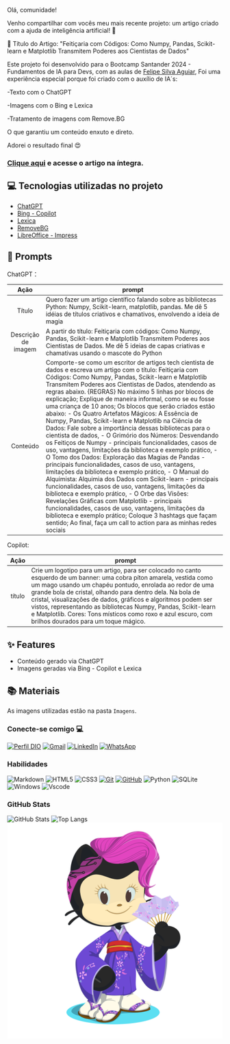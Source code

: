 Olá, comunidade!

Venho compartilhar com vocês meu mais recente projeto: um artigo criado com a ajuda de inteligência artificial! 🎉

📘 Título do Artigo: "Feitiçaria com Códigos: Como Numpy, Pandas, Scikit-learn e Matplotlib Transmitem Poderes aos Cientistas de Dados"

Este projeto foi desenvolvido para o Bootcamp Santander 2024 - Fundamentos de IA para Devs, com as aulas de [Felipe Silva Aguiar](https://www.linkedin.com/in/ACoAABLpUBgBQzTIZyVSL0M4NMZu0mXvv5wCRQ8), Foi uma experiência especial porque foi criado com o auxílio de IA´s:

-Texto com o ChatGPT

-Imagens com o Bing e Lexica

-Tratamento de imagens com Remove.BG

O que garantiu um conteúdo enxuto e direto.


Adorei o resultado final 😍 

### [Clique aqui](https://web.dio.me/articles/feiticaria-com-codigos-como-numpy-pandas-scikit-learn-e-matplotlib-transmitem-poderes-aos-cientistas-de-dados?back=%2Farticles&open-modal=true&page=1&order=oldest) e acesse o artigo na íntegra.



## 💻 Tecnologias utilizadas no projeto

- [ChatGPT](https://chat.openai.com/) 
- [Bing - Copilot](https://www.bing.com/images/create?cc=br)
- [Lexica](https://lexica.art/)
- [RemoveBG](https://www.remove.bg/pt-br)
- [LibreOffice - Impress](https://pt-br.libreoffice.org/descubra/impress/)


## 🧠 Prompts

ChatGPT：

|   Ação   | prompt                                                                                                                                                                                                                                                                         |
| :------: | ------------------------------------------------------------------------------------------------------------------------------------------------------------------------------------------------------------------------------------------------------------------------------ |
|  Título  | Quero fazer um artigo científico falando sobre as bibliotecas Python: Numpy, Scikit-learn, matplotlib, pandas. Me dê 5 idéias de títulos criativos e chamativos, envolvendo a ideia de magia              |
| Descrição de imagem |A partir do título: Feitiçaria com códigos: Como Numpy, Pandas, Scikit-learn e Matplotlib Transmitem Poderes aos Cientistas de Dados. Me dê 5 ideias de capas criativas e chamativas usando o mascote do Python |
| Conteúdo |  Comporte-se como um escritor de artigos tech cientista de dados e escreva um artigo com o título: Feitiçaria com Códigos: Como Numpy, Pandas, Scikit-learn e Matplotlib Transmitem Poderes aos Cientistas de Dados, atendendo as regras abaixo. {REGRAS} No máximo 5 linhas por blocos de explicação; Explique de maneira informal, como se eu fosse uma criança de 10 anos; Os blocos que serão criados estão abaixo: - Os Quatro Artefatos Mágicos: A Essência de Numpy, Pandas, Scikit-learn e Matplotlib na Ciência de Dados: Fale sobre a importância dessas bibliotecas para o cientista de dados, - O Grimório dos Números: Desvendando os Feitiços de Numpy - principais funcionalidades, casos de uso, vantagens, limitações da biblioteca e exemplo prático, - O Tomo dos Dados: Exploração das Magias de Pandas - principais funcionalidades, casos de uso, vantagens, limitações da biblioteca e exemplo prático, - O Manual do Alquimista: Alquimia dos Dados com Scikit-learn - principais funcionalidades, casos de uso, vantagens, limitações da biblioteca e exemplo prático, - O Orbe das Visões: Revelações Gráficas com Matplotlib - principais funcionalidades, casos de uso, vantagens, limitações da biblioteca e exemplo prático; Coloque 3 hashtags que façam sentido; Ao final, faça um call to action para as minhas redes sociais |

Copilot:

|  Ação  | prompt                                                                                 |
| :----: | -------------------------------------------------------------------------------------- |
| título | Crie um logotipo para um artigo, para ser colocado no canto esquerdo de um banner: uma cobra píton amarela, vestida como um mago usando um chapéu pontudo, enrolada ao redor de uma grande bola de cristal, olhando para dentro dela. Na bola de cristal, visualizações de dados, gráficos e algoritmos podem ser vistos, representando as bibliotecas Numpy, Pandas, Scikit-learn e Matplotlib. Cores: Tons místicos como roxo e azul escuro, com brilhos dourados para um toque mágico. |

## ✨ Features

- Conteúdo gerado via ChatGPT
- Imagens geradas via Bing - Copilot e Lexica

## 📚 Materiais

As imagens utilizadas estão na pasta `Imagens`.


### Conecte-se comigo 💻

[![Perfil DIO](https://img.shields.io/badge/-Meu%20Perfil%20na%20DIO-30A3DC?style=for-the-badge)](https://web.dio.me/users/erikita_vaz?tab=achievements)
[![Gmail](https://img.shields.io/badge/Gmail-333333?style=for-the-badge&logo=gmail&logoColor=red)](mailto:erikita.vaz@gmail.com)
[![LinkedIn](https://img.shields.io/badge/-LinkedIn-000?style=for-the-badge&logo=linkedin&logoColor=30A3DC)](https://www.linkedin.com/in/erika-vaz-cravo-774618113/)
[![WhatsApp](https://img.shields.io/badge/WhatsApp-25D366?style=for-the-badge&logo=whatsapp&logoColor=white)](https://wa.me/55+016+988045911)

### Habilidades

![Markdown](https://img.shields.io/badge/Markdown-000?style=for-the-badge&logo=markdown)
![HTML5](https://img.shields.io/badge/HTML-000?style=for-the-badge&logo=html5&logoColor=30A3DC)
![CSS3](https://img.shields.io/badge/CSS3-000?style=for-the-badge&logo=css3&logoColor=E94D5F)
[![Git](https://img.shields.io/badge/Git-000?style=for-the-badge&logo=git&logoColor=E94D5F)](https://git-scm.com/doc)
[![GitHub](https://img.shields.io/badge/GitHub-000?style=for-the-badge&logo=github&logoColor=30A3DC)](https://docs.github.com/)
![Python](https://img.shields.io/badge/python-3670A0?style=for-the-badge&logo=python&logoColor=ffdd54)
![SQLite](https://img.shields.io/badge/SQLite-000?style=for-the-badge&logo=sqlite&logoColor=07405E)
![Windows](https://img.shields.io/badge/Windows-000?style=for-the-badge&logo=windows&logoColor=2CA5E0)
![Vscode](https://img.shields.io/badge/Vscode-007ACC?style=for-the-badge&logo=visual-studio-code&logoColor=white) 

### GitHub Stats

![GitHub Stats](https://github-readme-stats.vercel.app/api?username=ErikaVazCravo&theme=transparent&bg_color=000&border_color=30A3DC&show_icons=true&icon_color=30A3DC&title_color=E94D5F&text_color=FFF)
![Top Langs](https://github-readme-stats-git-masterrstaa-rickstaa.vercel.app/api/top-langs/?username=ErikaVazCravo&bg_color=000&border_color=30A3DC&title_color=E94D5F&text_color=FFF)
![evc](https://github.com/ErikaVazCravo/ebook-usando-ia/blob/main/Imagens%20usadas/octocat-1714513122400.png?raw=true)
